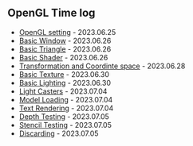 ## OpenGL Time log

* [OpenGL setting](https://github.com/wani-ham/Today-I-Learned/blob/main/OpenGL/opengl_setting.md) - 2023.06.25
* [Basic Window](https://github.com/wani-ham/Today-I-Learned/blob/main/OpenGL/basic_window.md) - 2023.06.26
* [Basic Triangle](https://github.com/wani-ham/Today-I-Learned/blob/main/OpenGL/basic_triangle.md) - 2023.06.26
* [Basic Shader](https://github.com/wani-ham/Today-I-Learned/blob/main/OpenGL/basic_shader.md) - 2023.06.26
* [Transformation and Coordinte space](https://github.com/wani-ham/Today-I-Learned/blob/main/OpenGL/transformation_co-system.md) - 2023.06.28
* [Basic Texture](https://github.com/wani-ham/Today-I-Learned/blob/main/OpenGL/basic_camera.md) - 2023.06.30
* [Basic Lighting](https://github.com/wani-ham/Today-I-Learned/blob/main/OpenGL/basic_lighting.md) - 2023.06.30
* [Light Casters](https://github.com/wani-ham/Today-I-Learned/blob/main/OpenGL/light-casters.md) - 2023.07.04
* [Model Loading]() - 2023.07.04
* [Text Rendering]() - 2023.07.04
* [Depth Testing]() - 2023.07.05
* [Stencil Testing]() - 2023.07.05
* [Discarding]() - 2023.07.05
